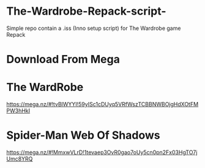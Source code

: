 # The-Wardrobe-Repack-script-
Simple repo contain a .iss (Inno setup script) for The Wardrobe game Repack

# Download From Mega
# The WardRobe
https://mega.nz/#!tvBlWYYI!59yISc1cDUyq5VRfWszTCBBNWBOjgHdXOtFMPW3hHkI

# Spider-Man Web Of Shadows
https://mega.nz/#!MmxwVLrD!1tevaep3OvR0gao7oUy5cn0pn2Fx03HgTO7jUmc8YRQ
